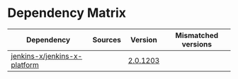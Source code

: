 # Dependency Matrix

Dependency | Sources | Version | Mismatched versions
---------- | ------- | ------- | -------------------
[jenkins-x/jenkins-x-platform](https://github.com/jenkins-x/jenkins-x-platform.git) |  | [2.0.1203](https://github.com/jenkins-x/jenkins-x-platform/releases/tag/v2.0.1203) | 
